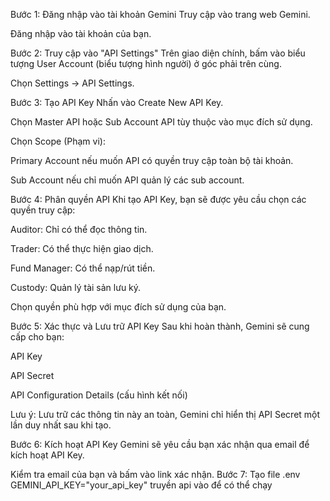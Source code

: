 Bước 1: Đăng nhập vào tài khoản Gemini
Truy cập vào trang web Gemini.

Đăng nhập vào tài khoản của bạn.

Bước 2: Truy cập vào "API Settings"
Trên giao diện chính, bấm vào biểu tượng User Account (biểu tượng hình người) ở góc phải trên cùng.

Chọn Settings → API Settings.

Bước 3: Tạo API Key
Nhấn vào Create New API Key.

Chọn Master API hoặc Sub Account API tùy thuộc vào mục đích sử dụng.

Chọn Scope (Phạm vi):

Primary Account nếu muốn API có quyền truy cập toàn bộ tài khoản.

Sub Account nếu chỉ muốn API quản lý các sub account.

Bước 4: Phân quyền API
Khi tạo API Key, bạn sẽ được yêu cầu chọn các quyền truy cập:

Auditor: Chỉ có thể đọc thông tin.

Trader: Có thể thực hiện giao dịch.

Fund Manager: Có thể nạp/rút tiền.

Custody: Quản lý tài sản lưu ký.

Chọn quyền phù hợp với mục đích sử dụng của bạn.

Bước 5: Xác thực và Lưu trữ API Key
Sau khi hoàn thành, Gemini sẽ cung cấp cho bạn:

API Key

API Secret

API Configuration Details (cấu hình kết nối)

Lưu ý: Lưu trữ các thông tin này an toàn, Gemini chỉ hiển thị API Secret một lần duy nhất sau khi tạo.

Bước 6: Kích hoạt API Key
Gemini sẽ yêu cầu bạn xác nhận qua email để kích hoạt API Key.

Kiểm tra email của bạn và bấm vào link xác nhận.
Bước 7: Tạo file .env GEMINI_API_KEY="your_api_key" truyền api vào để có thể chạy
